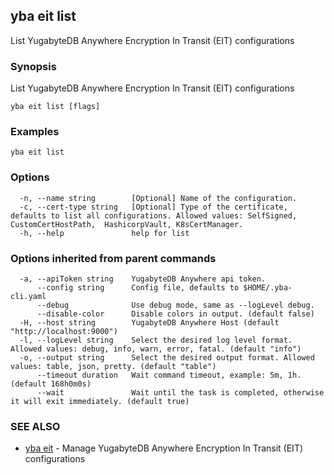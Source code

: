 ## yba eit list

List YugabyteDB Anywhere Encryption In Transit (EIT) configurations

### Synopsis

List YugabyteDB Anywhere Encryption In Transit (EIT) configurations

```
yba eit list [flags]
```

### Examples

```
yba eit list
```

### Options

```
  -n, --name string        [Optional] Name of the configuration.
  -c, --cert-type string   [Optional] Type of the certificate, defaults to list all configurations. Allowed values: SelfSigned, CustomCertHostPath,  HashicorpVault, K8sCertManager.
  -h, --help               help for list
```

### Options inherited from parent commands

```
  -a, --apiToken string    YugabyteDB Anywhere api token.
      --config string      Config file, defaults to $HOME/.yba-cli.yaml
      --debug              Use debug mode, same as --logLevel debug.
      --disable-color      Disable colors in output. (default false)
  -H, --host string        YugabyteDB Anywhere Host (default "http://localhost:9000")
  -l, --logLevel string    Select the desired log level format. Allowed values: debug, info, warn, error, fatal. (default "info")
  -o, --output string      Select the desired output format. Allowed values: table, json, pretty. (default "table")
      --timeout duration   Wait command timeout, example: 5m, 1h. (default 168h0m0s)
      --wait               Wait until the task is completed, otherwise it will exit immediately. (default true)
```

### SEE ALSO

* [yba eit](yba_eit.md)	 - Manage YugabyteDB Anywhere Encryption In Transit (EIT) configurations

